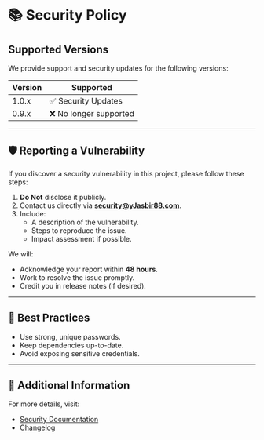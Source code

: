 # 📚 Security Policy

## Supported Versions

We provide support and security updates for the following versions:

| Version | Supported          |
|---------|---------------------|
| 1.0.x   | ✅ Security Updates |
| 0.9.x   | ❌ No longer supported |

---

## 🛡️ Reporting a Vulnerability

If you discover a security vulnerability in this project, please follow these steps:

1. **Do Not** disclose it publicly.
2. Contact us directly via **[security@yJasbir88.com](mailto:security@Jasbir88.com)**.
3. Include:
   - A description of the vulnerability.
   - Steps to reproduce the issue.
   - Impact assessment if possible.

We will:
- Acknowledge your report within **48 hours**.
- Work to resolve the issue promptly.
- Credit you in release notes (if desired).

---

## 🔐 Best Practices

- Use strong, unique passwords.
- Keep dependencies up-to-date.
- Avoid exposing sensitive credentials.

---

## 📝 Additional Information

For more details, visit:
- [Security Documentation](https://example.com/security)
- [Changelog](./CHANGELOG.md)
